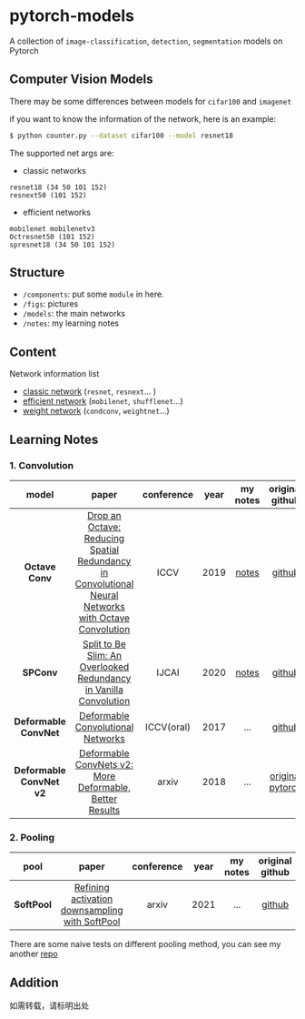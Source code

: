 # pytorch-models
A collection of `image-classification`, `detection`, `segmentation` models on Pytorch

## Computer Vision Models
There may be some differences between models for `cifar100` and `imagenet`

if you want to know the information of the network, here is an example:
```bash
$ python counter.py --dataset cifar100 --model resnet18
```

The supported net args are:
- classic networks
```
resnet18 (34 50 101 152)
resnext50 (101 152)
```

- efficient networks
```
mobilenet mobilenetv3
Octresnet50 (101 152)
spresnet18 (34 50 101 152)
```


## Structure
- `/components`: put some `module` in here.
- `/figs`: pictures
- `/models`: the main networks
- `/notes`: my learning notes

## Content
Network information list
- [classic network](https://github.com/rentainhe/pytorch-models/blob/master/model_information/classic-networks.md)  (`resnet`, `resnext`... )
- [efficient network](https://github.com/rentainhe/pytorch-models/blob/master/model_information/efficient-networks.md) (`mobilenet`, `shufflenet`...)
- [weight network](https://github.com/rentainhe/pytorch-models/blob/master/model_information/weight-networks.md) (`condconv`, `weightnet`...)


## Learning Notes
### 1. Convolution
|model|paper|conference|year|my notes|original github|
|:---:|:---:|:---:|:---:|:---:|:---:
| __Octave Conv__|[Drop an Octave: Reducing Spatial Redundancy in Convolutional Neural Networks with Octave Convolution](https://export.arxiv.org/pdf/1904.05049)|ICCV|2019|[notes](https://github.com/rentainhe/pytorch-models/blob/master/notes/efficient-networks/Octave%20Conv.md)|[github](https://github.com/lxtGH/OctaveConv_pytorch)
|__SPConv__|[Split to Be Slim: An Overlooked Redundancy in Vanilla Convolution](https://arxiv.org/abs/2006.12085)|IJCAI|2020|[notes](https://github.com/rentainhe/pytorch-models/blob/master/notes/efficient-networks/SPConv.md)|[github](https://github.com/qiulinzhang/SPConv.pytorch)
| __Deformable ConvNet__ |[Deformable Convolutional Networks](https://arxiv.org/abs/1703.06211)|ICCV(oral)|2017|...|[github](https://github.com/msracver/Deformable-ConvNets)
| __Deformable ConvNet v2__ |[Deformable ConvNets v2: More Deformable, Better Results](https://arxiv.org/abs/1811.11168)|arxiv|2018|...|[original](https://github.com/msracver/Deformable-ConvNets) [pytorch](https://github.com/4uiiurz1/pytorch-deform-conv-v2)

### 2. Pooling
|pool|paper|conference|year|my notes|original github|
|:---:|:---:|:---:|:---:|:---:|:---:
| __SoftPool__|[Refining activation downsampling with SoftPool](https://arxiv.org/abs/2101.00440)|arxiv|2021|...|[github](https://github.com/alexandrosstergiou/SoftPool#)

There are some naive tests on different pooling method, you can see my another [repo](https://github.com/rentainhe/pytorch-pooling)
## Addition
如需转载，请标明出处
